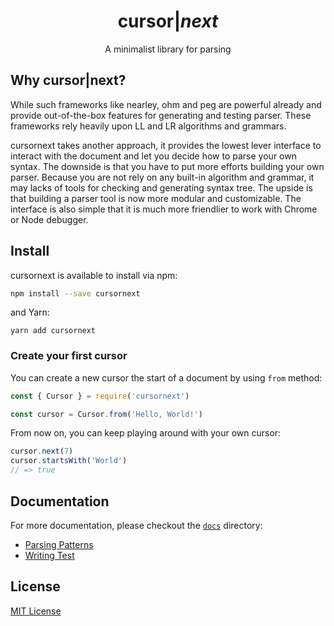<h1 align="center">
  cursor|<i class="text-blue">next</i>
</h1>

<p align="center">A minimalist library for parsing</p>

Why cursor|next?
----------------

While such frameworks like nearley, ohm and peg are powerful already and provide out-of-the-box features for generating and testing parser. These frameworks rely heavily upon LL and LR algorithms and grammars.

cursornext takes another approach, it provides the lowest lever interface to interact with the document and let you decide how to parse your own syntax. The downside is that you have to put more efforts building your own parser. Because you are not rely on any built-in algorithm and grammar, it may lacks of tools for checking and generating syntax tree. The upside is that building a parser tool is now more modular and customizable. The interface is also simple that it is much more friendlier to work with Chrome or Node debugger.

Install
-------

cursornext is available to install via npm:

```bash
npm install --save cursornext
```

and Yarn:

```
yarn add cursornext
```

### Create your first cursor

You can create a new cursor the start of a document by using `from` method:

```js
const { Cursor } = require('cursornext')

const cursor = Cursor.from('Hello, World!')
```

From now on, you can keep playing around with your own cursor:

```js
cursor.next(7)
cursor.startsWith('World')
// => true
```

Documentation
-------------

For more documentation, please checkout the [`docs`](./docs) directory:

- [Parsing Patterns](./docs/01-parsing-patterns.md)
- [Writing Test](./docs/02-writing-test.md)

License
-------

[MIT License](LICENSE)
